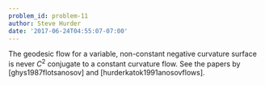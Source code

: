 ```yaml
---
problem_id: problem-11
author: Steve Hurder
date: '2017-06-24T04:55:07-07:00'
---
```

The geodesic flow for a variable, non-constant negative curvature surface is
never $C^2$ conjugate to a constant curvature flow. See the papers by
[ghys1987flotsanosov] and [hurderkatok1991anosovflows].

